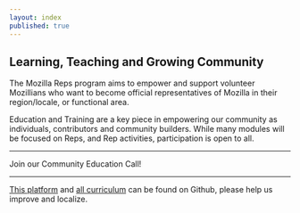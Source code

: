 ```yaml
---
layout: index
published: true
---
```


## Learning, Teaching and Growing Community

The Mozilla Reps program aims to empower and support volunteer Mozillians who want to become official representatives of Mozilla in their region/locale, or functional area.

Education and Training are a key piece in empowering our community as individuals, contributors and community builders.  While many modules will be focused on Reps, and Rep activities, participation is open to all.

<hr>

Join our Community Education Call!  <a target="_blank" href="https://www.google.com/calendar/hosted/mozilla.com/event?action=TEMPLATE&tmeid=aHZoc2M2OXU4dnVtcGVodmVnMWdlajNqbjhfMjAxNTAyMDVUMTcwMDAwWiBlaXJ3aW5AbW96aWxsYS5jb20&tmsrc=eirwin%40mozilla.com"><i class="fa fa-heart fa-2x" ></i></a>

<hr>

<i class="fa fa-github fa-2x" ></i> [This platform](https://github.com/emmairwin/reps-edu/) and [all curriculum](https://github.com/emmairwin/community_curriculum) can be found on Github, please help us improve and localize.
		
